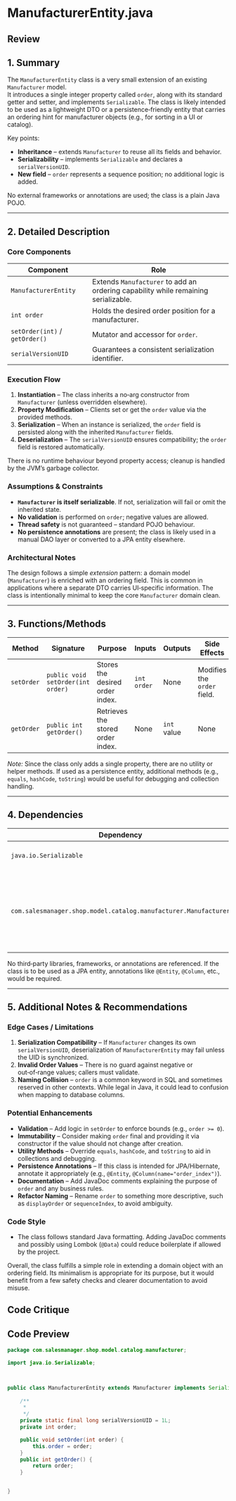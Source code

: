 # ManufacturerEntity.java

## Review

## 1. Summary
The `ManufacturerEntity` class is a very small extension of an existing `Manufacturer` model.  
It introduces a single integer property called `order`, along with its standard getter and setter, and implements `Serializable`. The class is likely intended to be used as a lightweight DTO or a persistence‑friendly entity that carries an ordering hint for manufacturer objects (e.g., for sorting in a UI or catalog).

Key points:
- **Inheritance** – extends `Manufacturer` to reuse all its fields and behavior.
- **Serializability** – implements `Serializable` and declares a `serialVersionUID`.
- **New field** – `order` represents a sequence position; no additional logic is added.

No external frameworks or annotations are used; the class is a plain Java POJO.

---

## 2. Detailed Description
### Core Components
| Component | Role |
|-----------|------|
| `ManufacturerEntity` | Extends `Manufacturer` to add an ordering capability while remaining serializable. |
| `int order` | Holds the desired order position for a manufacturer. |
| `setOrder(int)` / `getOrder()` | Mutator and accessor for `order`. |
| `serialVersionUID` | Guarantees a consistent serialization identifier. |

### Execution Flow
1. **Instantiation** – The class inherits a no‑arg constructor from `Manufacturer` (unless overridden elsewhere).  
2. **Property Modification** – Clients set or get the `order` value via the provided methods.  
3. **Serialization** – When an instance is serialized, the `order` field is persisted along with the inherited `Manufacturer` fields.  
4. **Deserialization** – The `serialVersionUID` ensures compatibility; the `order` field is restored automatically.

There is no runtime behaviour beyond property access; cleanup is handled by the JVM’s garbage collector.

### Assumptions & Constraints
- **`Manufacturer` is itself serializable**. If not, serialization will fail or omit the inherited state.  
- **No validation** is performed on `order`; negative values are allowed.  
- **Thread safety** is not guaranteed – standard POJO behaviour.  
- **No persistence annotations** are present; the class is likely used in a manual DAO layer or converted to a JPA entity elsewhere.

### Architectural Notes
The design follows a simple *extension* pattern: a domain model (`Manufacturer`) is enriched with an ordering field. This is common in applications where a separate DTO carries UI‑specific information. The class is intentionally minimal to keep the core `Manufacturer` domain clean.

---

## 3. Functions/Methods
| Method | Signature | Purpose | Inputs | Outputs | Side Effects |
|--------|-----------|---------|--------|---------|--------------|
| `setOrder` | `public void setOrder(int order)` | Stores the desired order index. | `int order` | None | Modifies the `order` field. |
| `getOrder` | `public int getOrder()` | Retrieves the stored order index. | None | `int` value | None |

*Note:* Since the class only adds a single property, there are no utility or helper methods. If used as a persistence entity, additional methods (e.g., `equals`, `hashCode`, `toString`) would be useful for debugging and collection handling.

---

## 4. Dependencies
| Dependency | Type | Remarks |
|------------|------|---------|
| `java.io.Serializable` | Standard JDK | Enables object serialization. |
| `com.salesmanager.shop.model.catalog.manufacturer.Manufacturer` | External (project‑specific) | The superclass; must also be serializable or annotated for persistence. |

No third‑party libraries, frameworks, or annotations are referenced. If the class is to be used as a JPA entity, annotations like `@Entity`, `@Column`, etc., would be required.

---

## 5. Additional Notes & Recommendations

### Edge Cases / Limitations
1. **Serialization Compatibility** – If `Manufacturer` changes its own `serialVersionUID`, deserialization of `ManufacturerEntity` may fail unless the UID is synchronized.  
2. **Invalid Order Values** – There is no guard against negative or out‑of‑range values; callers must validate.  
3. **Naming Collision** – `order` is a common keyword in SQL and sometimes reserved in other contexts. While legal in Java, it could lead to confusion when mapping to database columns.

### Potential Enhancements
- **Validation** – Add logic in `setOrder` to enforce bounds (e.g., `order >= 0`).  
- **Immutability** – Consider making `order` final and providing it via constructor if the value should not change after creation.  
- **Utility Methods** – Override `equals`, `hashCode`, and `toString` to aid in collections and debugging.  
- **Persistence Annotations** – If this class is intended for JPA/Hibernate, annotate it appropriately (e.g., `@Entity`, `@Column(name="order_index")`).  
- **Documentation** – Add JavaDoc comments explaining the purpose of `order` and any business rules.  
- **Refactor Naming** – Rename `order` to something more descriptive, such as `displayOrder` or `sequenceIndex`, to avoid ambiguity.

### Code Style
- The class follows standard Java formatting. Adding JavaDoc comments and possibly using Lombok (`@Data`) could reduce boilerplate if allowed by the project.

Overall, the class fulfills a simple role in extending a domain object with an ordering field. Its minimalism is appropriate for its purpose, but it would benefit from a few safety checks and clearer documentation to avoid misuse.

## Code Critique



## Code Preview

```java
package com.salesmanager.shop.model.catalog.manufacturer;

import java.io.Serializable;



public class ManufacturerEntity extends Manufacturer implements Serializable {
	
	/**
	 * 
	 */
	private static final long serialVersionUID = 1L;
	private int order;

	public void setOrder(int order) {
		this.order = order;
	}
	public int getOrder() {
		return order;
	}


}



```
